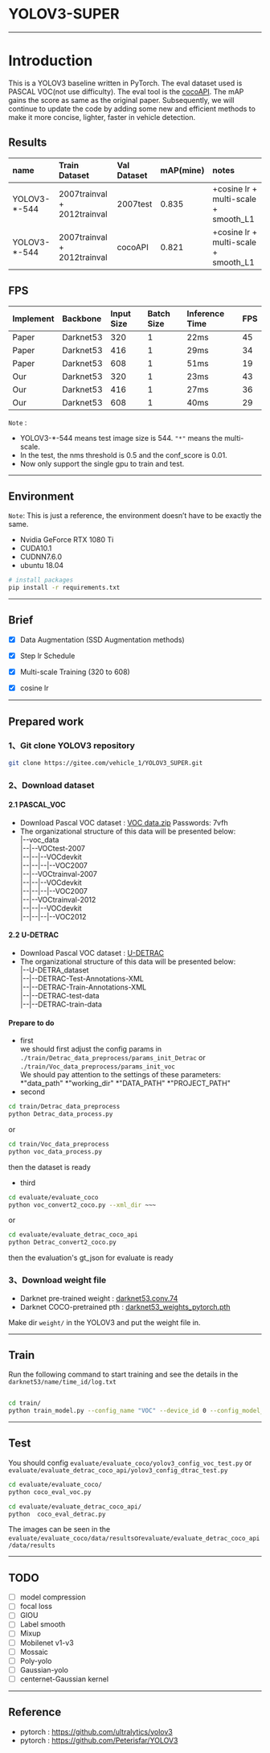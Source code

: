 # YOLOV3-SUPER
---
# Introduction
This is a YOLOV3 baseline written in PyTorch. The eval dataset used is PASCAL VOC(not use difficulty). The eval tool is the [cocoAPI](git@gitee.com:yuanliangxie/cocoapi.git). The mAP gains the score as same as the original paper.
Subsequently, we will continue to update the code by adding some new and efficient methods to make it more concise, lighter, faster in vehicle detection.
## Results


| name | Train Dataset | Val Dataset | mAP(mine) | notes |
| :----- | :----- | :------ | :----- | :-----|
| YOLOV3-\*-544 | 2007trainval + 2012trainval | 2007test | 0.835 | \+cosine lr + multi-scale + smooth_L1 |
| YOLOV3-\*-544 | 2007trainval + 2012trainval | cocoAPI | 0.821 | \+cosine lr + multi-scale + smooth_L1|
 
## FPS
| Implement | Backbone | Input Size | Batch Size |Inference Time | FPS |
| :----- | :----- | :------ | :----- | :-----| :-----|
| Paper | Darknet53 | 320 | 1 | 22ms |  45 |
| Paper | Darknet53 | 416 | 1 | 29ms |  34 |
| Paper | Darknet53 | 608 | 1 | 51ms |  19 |
| Our | Darknet53 | 320 | 1 | 23ms |  43 |
| Our | Darknet53 | 416 | 1 | 27ms |  36 |
| Our | Darknet53 | 608 | 1 | 40ms |  29 |

`Note` : 

* YOLOV3-\*-544 means test image size is 544. `"*"` means the multi-scale.
* In the test, the nms threshold is 0.5 and the conf_score is 0.01.
* Now only support the single gpu to train and test.

---
## Environment
`Note`: This is just a reference, the environment doesn’t have to be exactly the same.
* Nvidia GeForce RTX 1080 Ti
* CUDA10.1
* CUDNN7.6.0
* ubuntu 18.04

```bash
# install packages
pip install -r requirements.txt 
```

---
## Brief

* [x] Data Augmentation (SSD Augmentation methods)
* [x] Step lr Schedule 
* [x] Multi-scale Training (320 to 608)
* [x] cosine lr


---
## Prepared work

### 1、Git clone YOLOV3 repository
```Bash
git clone https://gitee.com/vehicle_1/YOLOV3_SUPER.git
```

### 2、Download dataset
#### 2.1 PASCAL_VOC
* Download Pascal VOC dataset : [VOC data.zip](https://pan.baidu.com/s/1PXnqvQCQn5IWRRei1ImDkQ)  Passwords: 7vfh
* The organizational structure of this data will be presented below:<br>
|--voc_data<br>
|--|--VOCtest-2007<br>
|--|--|--VOCdevkit<br>
|--|--|--|--VOC2007<br>
|--|--VOCtrainval-2007<br>
|--|--|--VOCdevkit<br>
|--|--|--|--VOC2007<br>
|--|--VOCtrainval-2012<br>
|--|--|--VOCdevkit<br>
|--|--|--|--VOC2012<br>

#### 2.2 U-DETRAC
* Download Pascal VOC dataset : [U-DETRAC]()
* The organizational structure of this data will be presented below:<br>
|--U-DETRA_dataset<br>
|--|--DETRAC-Test-Annotations-XML<br>
|--|--DETRAC-Train-Annotations-XML<br>
|--|--DETRAC-test-data<br>
|--|--DETRAC-train-data<br>

#### Prepare to do
* first<br>
we should first adjust the config params in `./train/Detrac_data_preprocess/params_init_Detrac` or `./train/Voc_data_preprocess/params_init_voc`<br>
We should pay attention to the settings of these parameters:<br>
*"data_path"
*"working_dir"
*"DATA_PATH"
*"PROJECT_PATH"<br>
* second<br>
```Bash
cd train/Detrac_data_preprocess
python Detrac_data_process.py
```
or
```Bash
cd train/Voc_data_preprocess
python voc_data_process.py
```
then the dataset is ready
* third<br>
```Bash
cd evaluate/evaluate_coco
python voc_convert2_coco.py --xml_dir ~~~
```
or
```Bash
cd evaluate/evaluate_detrac_coco_api
python Detrac_convert2_coco.py
```
then the evaluation's gt_json for evaluate is ready


### 3、Download weight file
* Darknet pre-trained weight :  [darknet53.conv.74]() 
* Darknet COCO-pretrained pth : [darknet53_weights_pytorch.pth]()

Make dir `weight/` in the YOLOV3 and put the weight file in.

---
## Train

Run the following command to start training and see the details in the `darknet53/name/time_id/log.txt`

```Bash

cd train/
python train_model.py --config_name "VOC" --device_id 0 --config_model_name "yolov3"

```

---
## Test
You should config `evaluate/evaluate_coco/yolov3_config_voc_test.py` or `evaluate/evaluate_detrac_coco_api/yolov3_config_dtrac_test.py`
```Bash
cd evaluate/evaluate_coco/
python coco_eval_voc.py
```

```Bash
cd evaluate/evaluate_detrac_coco_api/
python  coco_eval_detrac.py
```
The images can be seen in the `evaluate/evaluate_coco/data/results`or`evaluate/evaluate_detrac_coco_api/data/results`

---
## TODO

* [ ] model compression
* [ ] focal loss
* [ ] GIOU
* [ ] Label smooth
* [ ] Mixup
* [ ] Mobilenet v1-v3
* [ ] Mossaic
* [ ] Poly-yolo
* [ ] Gaussian-yolo
* [ ] centernet-Gaussian kernel

---
## Reference

* pytorch : https://github.com/ultralytics/yolov3
* pytorch : https://github.com/Peterisfar/YOLOV3

